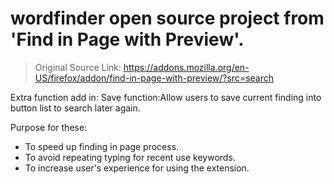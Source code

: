 # wordfinder open source project from 'Find in Page with Preview'.
> Original Source Link: https://addons.mozilla.org/en-US/firefox/addon/find-in-page-with-preview/?src=search


Extra function add in: Save function:Allow users to save current finding into button list to search later again.
  
Purpose for these:
- To speed up finding in page process.
- To avoid repeating typing for recent use keywords.
- To increase user's experience for using the extension.
